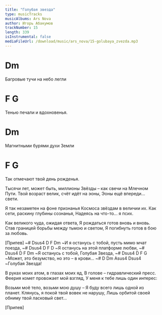 ```yaml
---
title: "Голубая звезда"
type: musicTracks
musicAlbums: Ars Nova
author: Игорь Абакумов
trackNumber: 15
length: 339
isInstrumental: false
mediaFileUrl: /download/music/ars_nova/15-golubaya_zvezda.mp3
---
```


#    Dm
Багровые тучи на небо легли
# F           G
Тенью печали и вдохновенья.
#    Dm
Магнитными бурями духи Земли
# F             G
Так отмечают твой день рожденья.

Тысячи лет, может быть, миллионы
Звёзды – как свечи на Млечном Пути.
Твой возраст велик, счёт идёт на эоны,
Эоны ещё впереди... свети.

Я так незаметен на фоне признанья
Космоса звёздам в величии их.
Как сети, раскину глубины сознанья,
Надеясь на что-то... я псих.

Как великого чуда, ожидая ответа,
Я рождаться готов вновь и вновь.
Став границей борьбы между тьмою и светом,
Я погибнуть готов в бою за любовь.

[Припев]
~#       Dsus4      D                F       Dm
~И я останусь с тобой, пусть мимо мчат поезда,
~#     Dsus4    D         F        D
~Я останусь на этой платформе любви,
~#     Dsus4      D        F       Dm
~Я останусь с тобой, Голубая Звезда,
~#       Dsus4  D          F           G
~Может, это безумство, но это – в крови...
~#             D  Dm  Asus4  Dsus4
~Голубая Звезда!

В руках моих атом, в глазах моих яд,
В голове – гидравлический пресс.
Феерия комет провожает мой взгляд,
У меня к тебе лишь один интерес:

Возьми моё тело, возьми мою душу –
Я буду всего лишь одной из планет.
Клянусь, я покой твой вовек не нарушу,
Лишь орбитой своей обниму твой ласковый свет... 

[Припев]

